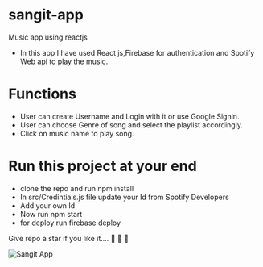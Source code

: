 # sangit-app
Music app using reactjs

* In this app I have used React js,Firebase for authentication and Spotify Web api to play the music.

# Functions

* User can create Username and Login with it or use Google Signin.
* User can choose Genre of song and select the playlist accordingly.
* Click on music name to play song.

# Run this project at your end

* clone the repo and run npm install
* In src/Credintials.js file update your Id from Spotify Developers
* Add your own Id
* Now run npm start
* for deploy run firebase deploy

Give repo a star if you like it.... 🚀 🚀 🚀 



![Sangit App](demo.gif)

